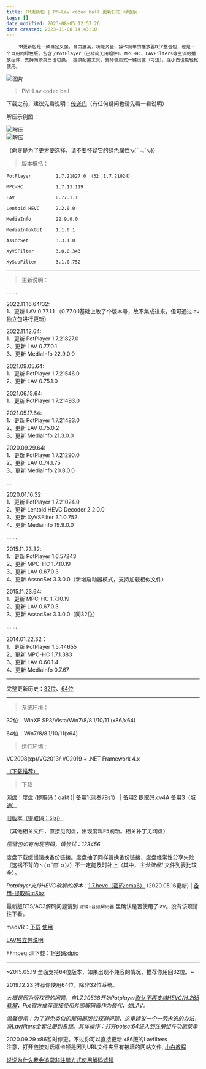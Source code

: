 ```yaml
---
title: PM更新包 | PM-Lav codec ball 更新日志 绿色版
tags: []
date modified: 2023-08-05 12:57:26
date created: 2023-01-08 14:43:10
---
```


```plain
    PM更新包是一款自定义强，自由度高，功能齐全，操作简单的播放器DIY整合包，也是一个自用的绿色版。包含了PotPlayer（已精简无用组件）、MPC-HC、LAVFilters等主流的播放组件，支持简繁英三语切换。 提供配置工具，支持傻瓜式一键设置（可选），连小白也能轻松使用。
```

  
![图片](Rsources/Assets/bd9957d879e755801d9fe5d8d82bf261-20171224010325.jpg)  

  

> PM-Lav codec ball

下载之前，建议先看说明：[传送门](http://www.ksite.cn/contents/pm-Lav_codec_ball-detail.html)（有任何疑问也请先看一看说明）

解压示例图：

  
![解压](Rsources/Assets/42f123917be29fe5f55db9a52a7f059b-pmlavcodecball-intall.jpg)  
![解压](Rsources/Assets/333653bedfb43f8bb6c0c484979ac9f3-pmlavcodecball-intall-2.jpg)  
  
  
（向导是为了更方便选择，请不要怀疑它的绿色属性ԅ(¯﹃¯ԅ)）  

  

> 版本概括：

```plain
PotPlayer         1.7.21827.0 （32：1.7.21024）

MPC-HC            1.7.13.119

LAV               0.77.1.1

Lentoid HEVC      2.2.0.0

MediaInfo         22.9.0.0

MediaInfokGUI     1.1.0.1

AssocSet          3.3.1.0

XyVSFilter        3.0.0.343

XySubFilter       3.1.0.752
```

* * *

> 更新说明：

… …

2022.11.16.64/32:  
1、更新 LAV 0.77.1.1 （0.77.0.1基础上改了个版本号，故不集成进来，但可通过lav独立包进行更新）

2022.11.12.64:  
1、更新 PotPlayer 1.7.21827.0  
2、更新 LAV 0.77.0.1  
3、更新 MediaInfo 22.9.0.0

2021.09.05.64:  
1、更新 PotPlayer 1.7.21546.0  
2、更新 LAV 0.75.1.0

2021.06.15.64:  
1、更新 PotPlayer 1.7.21493.0

2021.05.17.64:  
1、更新 PotPlayer 1.7.21483.0  
2、更新 LAV 0.75.0.2  
3、更新 MediaInfo 21.3.0.0

2020.09.29.64:  
1、更新 PotPlayer 1.7.21290.0  
2、更新 LAV 0.74.1.75  
3、更新 MediaInfo 20.8.0.0

…

2020.01.16.32:  
1、更新 PotPlayer 1.7.21024.0  
2、更新 Lentoid HEVC Decoder 2.2.0.0  
3、更新 XyVSFilter 3.1.0.752  
4、更新 MediaInfo 19.9.0.0

… …

2015.11.23.32:  
1、更新 PotPlayer 1.6.57243  
2、更新 MPC-HC 1.7.10.19  
3、更新 LAV 0.67.0.3  
4、更新 AssocSet 3.3.0.0（新增启动器模式，支持加载相似文件）

2015.11.23.64:  
1、更新 MPC-HC 1.7.10.19  
2、更新 LAV 0.67.0.3  
3、更新 AssocSet 3.3.0.0（同32位）

… …

2014.01.22.32：  
1、更新 PotPlayer 1.5.44655  
2、更新 MPC-HC 1.7.1.383  
3、更新 LAV 0.60.1.4  
4、更新 MediaInfo 0.7.67

* * *

完整更新历史：[32位](http://www.ksite.cn/file/PM/Update.txt)、[64位](http://www.ksite.cn/file/PM/Update64.txt)

* * *

> 系统环境：

32位：WinXP SP3/Vista/Win7/8/8.1/10/11 (x86/x64)

64位：Win7/8/8.1/10/11(x64)

> 运行环境：

VC2008(xp)/VC2013/ VC2019 + .NET Framework 4.x

[（下载推荐）](http://www.ksite.cn/contents/vcvb-redist.html "（下载推荐）")

  

> 下载

网盘：[度盘](https://pan.baidu.com/s/1YnYWoEW2S28oDSDhN6GZUw) (提取码：oakt )| [备用1(蓝奏79s1）](https://kongfl888.lanzoui.com/b04s2vlre) | [备用2 提取码:cv4A](https://www.123pan.com/s/N7auVv-CQZPh) [备用3（城通）](https://kongfl888.ctfile.com/dir/12486787-24159184-1d0527/)

[旧版本（提取码：5lzj）](https://pan.baidu.com/s/1bxrT5sBZB6o7MG2MkEaMAg)

（其他相关文件，直接见网盘，出现度鸡F5刷新。相关补丁见网盘）

_压缩包如有出现密码，请尝试：123456_

度盘下载缓慢请换备份链接。度盘抽了同样请换备份链接，度盘经常性分享失败（这锅不背的ヽ(ｏ\`皿′ｏ)ﾉ）不一定能及时补上（其中，_主分流盘1_ 文件列表比较全）。

_Potplayer支持HEVC软解的版本_：[1.7.hevc（密码:ema6）](https://kongfl888.lanzoue.com/b04sfuc5a) (2020.05.16更新) | [备用-提取码:cSbz](https://www.123pan.com/s/N7auVv-WQZPh)

最新版DTS/AC3解码问题请到 `滤镜-音频解码器` 里确认是否使用了lav。没有该项请往下看。

  

madVR：[下载](http://madshi.net/madVR.zip) [使用](https://jingyan.baidu.com/article/fec7a1e5ed53351190b4e702.html)

[LAV独立包说明](http://www.ksite.cn/contents/pm-lavfilters-alone.html "LAV独立包说明")

FFmpeg.dll下载：[1-密码:dpic](https://kongfl888.lanzoue.com/b04sfu6xc)

  

* * *

~2015.05.19 全面支持64位版本，如果出现不兼容的情况，推荐你用回32位。~

2019.12.23 推荐你使用64位，除非32位系统。

_大概是因为版权费的问题，自1.7.20538开始Potplayer[默认不再支持HEVC/H.265软解](http://www.ksite.cn/contents/pot-hevc.html "默认不再支持HEVC/H.265软解")，Pot官方推荐直接使用外部解码器作为替代，如LAV。_

_温馨提示：为了避免类似的解码器版权规避问题，这里建议一个一劳永逸的办法，将Lavfilters全套注册到系统。具体操作：打开potset64进入到注册组件功能菜单_

2020.09.29 x86暂时停更。不过你可以直接更新 x86版的Lavfilters  
注意，打开链接对话框卡顿是因为URL文件夹里有被墙的网站文件, [小白教程](https://jingyan.baidu.com/article/676629973607f315d51b84cb.html)

[说说为什么我会追崇非注册方式使用解码滤镜](http://www.ksite.cn/contents/codec-noreg.html "说说为什么我会追崇非注册方式使用解码滤镜")